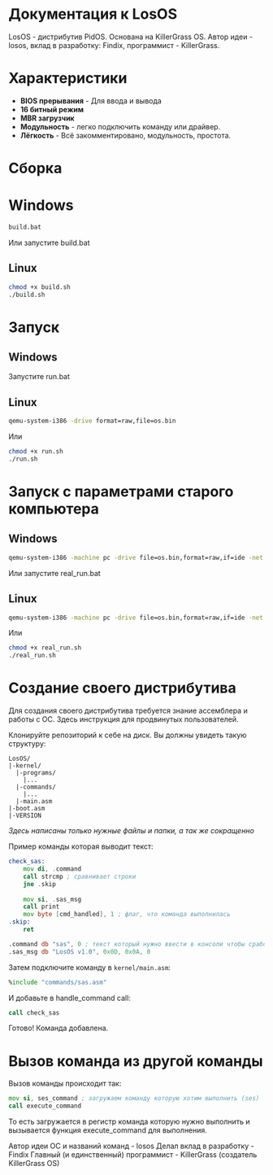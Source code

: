 # Документация к LosOS

LosOS - дистрибутив PidOS. Основана на KillerGrass OS. Автор идеи - losos, вклад в разработку: Findix, программист - KillerGrass.

# Характеристики

- **BIOS прерывания** - Для ввода и вывода
- **16 битный режим**
- **MBR загрузчик**
- **Модульность** - легко подключить команду или драйвер.
- **Лёгкость** - Всё закомментировано, модульность, простота.

# Сборка

# Windows

```bash
build.bat
```

Или запустите build.bat

## Linux

```bash
chmod +x build.sh
./build.sh
```

# Запуск

## Windows

Запустите run.bat

## Linux

```bash
qemu-system-i386 -drive format=raw,file=os.bin
```

Или

```bash
chmod +x run.sh
./run.sh
```

# Запуск с параметрами старого компьютера

## Windows

```bash
qemu-system-i386 -machine pc -drive file=os.bin,format=raw,if=ide -net none -m 64 -vga std
```

Или запустите real_run.bat

## Linux

```bash
qemu-system-i386 -machine pc -drive file=os.bin,format=raw,if=ide -net none -m 64 -vga std
```

Или

```bash
chmod +x real_run.sh
./real_run.sh
```

# Создание своего дистрибутива

Для создания своего дистрибутива требуется знание ассемблера и работы с ОС. Здесь инструкция для продвинутых пользователей.

Клонируйте репозиторий к себе на диск. Вы должны увидеть такую структуру:

```
LosOS/
|-kernel/
  |-programs/
    |...
  |-commands/
    |...
  |-main.asm
|-boot.asm
|-VERSION
```

*Здесь написаны только нужные файлы и папки, а так же сокращенно*

Пример команды которая выводит текст:

```asm
check_sas:
    mov di, .command
    call strcmp ; сравнивает строки
    jne .skip
    
    mov si, .sas_msg
    call print
    mov byte [cmd_handled], 1 ; флаг, что команда выполнилась
.skip:
    ret

.command db "sas", 0 ; текст который нужно ввести в консоли чтобы сработала эта команда
.sas_msg db "LosOS v1.0", 0x0D, 0x0A, 0
```

Затем подключите команду в `kernel/main.asm`:

```asm
%include "commands/sas.asm"
```

И добавьте в handle_command call:

```asm
call check_sas
```

Готово! Команда добавлена.

# Вызов команда из другой команды

Вызов команды происходит так:

```asm
mov si, ses_command ; загружаем команду которую хотим выполнить (ses)
call execute_command
```

То есть загружается в регистр команда которую нужно выполнить и вызывается функция execute_command для выполнения.

Автор идеи ОС и названий команд - losos
Делал вклад в разработку - Findix
Главный (и единственный) программист - KillerGrass (создатель KillerGrass OS)